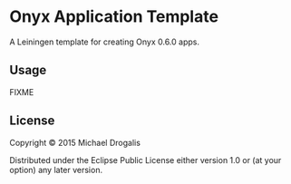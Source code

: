 # Onyx Application Template

A Leiningen template for creating Onyx 0.6.0 apps.

## Usage

FIXME

## License

Copyright © 2015 Michael Drogalis

Distributed under the Eclipse Public License either version 1.0 or (at
your option) any later version.

